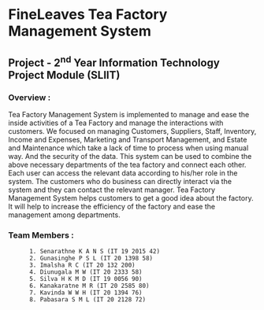 # FineLeaves Tea Factory Management System
## Project - 2<sup>nd</sup> Year Information Technology Project Module (SLIIT)
### Overview :
Tea Factory Management System is implemented to manage and ease the inside activities of a Tea Factory and manage the interactions with customers. We focused on managing Customers, Suppliers, Staff, Inventory, Income and Expenses, Marketing and Transport Management, and Estate and Maintenance which take a lack of time to process when using manual way. And the security of the data. This system can be used to combine the above necessary departments of the tea factory and connect each other. Each user can access the relevant data according to his/her role in the system. The customers who do business can directly interact via the system and they can contact the relevant manager. Tea Factory Management System helps customers to get a good idea about the factory. It will help to increase the efficiency of the factory and ease the management among departments.

### Team Members :

          1. Senarathne K A N S (IT 19 2015 42)
          2. Gunasinghe P S L (IT 20 1398 58)
          3. Imalsha R C (IT 20 132 200)
          4. Diunugala M W (IT 20 2333 58)
          5. Silva H K M D (IT 19 0056 90)
          6. Kanakaratne M R (IT 20 2585 80)
          7. Kavinda W W H (IT 20 1394 76)
          8. Pabasara S M L (IT 20 2128 72)
